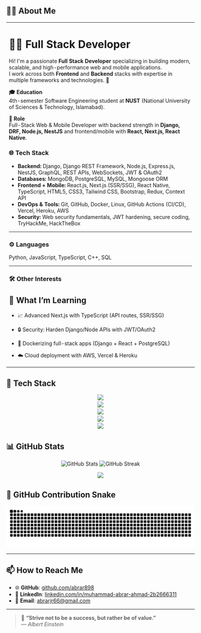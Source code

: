 ## 👨‍💻 About Me

<table align="center" width="100%">
  <tr>
    <td>

# 👨‍💻 Full Stack Developer

Hi! I'm a passionate **Full Stack Developer** specializing in building modern, scalable, and high-performance web and mobile applications.  
I work across both **Frontend** and **Backend** stacks with expertise in multiple frameworks and technologies. 🚀  



**🎓 Education**  
4th-semester Software Engineering student at **NUST** (National University of Sciences & Technology, Islamabad).




**💼 Role**  
Full-Stack Web & Mobile Developer with backend strength in **Django, DRF, Node.js, NestJS** and frontend/mobile with **React, Next.js, React Native**.


### 🌐 Tech Stack
- **Backend:** Django, Django REST Framework, Node.js, Express.js, NestJS, GraphQL, REST APIs, WebSockets, JWT & OAuth2  
- **Databases:** MongoDB, PostgreSQL, MySQL, Mongoose ORM  
- **Frontend + Mobile:** React.js, Next.js (SSR/SSG), React Native, TypeScript, HTML5, CSS3, Tailwind CSS, Bootstrap, Redux, Context API  
- **DevOps & Tools:** Git, GitHub, Docker, Linux, GitHub Actions (CI/CD), Vercel, Heroku, AWS  
- **Security:** Web security fundamentals, JWT hardening, secure coding, TryHackMe, HackTheBox

---

### ⚙️ Languages
Python, JavaScript, TypeScript, C++, SQL

---

### 🛠️ Other Interests
## 🎯 What I’m Learning
- 📈 Advanced Next.js with TypeScript (API routes, SSR/SSG)  
- 🔒 Security: Harden Django/Node APIs with JWT/OAuth2  
- 🐳 Dockerizing full-stack apps (Django + React + PostgreSQL)  
- ☁️ Cloud deployment with AWS, Vercel & Heroku 

    </td>
  </tr>
</table>

## 🚀 Tech Stack

<p align="center">
  <img src="https://skillicons.dev/icons?i=python,django,fastapi,nodejs,express,nestjs,graphql" height="50" />
  <br/>
  <img src="https://skillicons.dev/icons?i=javascript,typescript,react,nextjs,reactnative" height="50" />
  <br/>
  <img src="https://skillicons.dev/icons?i=mongodb,postgresql,mysql" height="50" />
  <br/>
  <img src="https://skillicons.dev/icons?i=html,css,tailwind,bootstrap" height="50" />
  <br/>
  <img src="https://skillicons.dev/icons?i=linux,docker,git,github,aws,heroku,vercel" height="50" />
</p>


## 📊 GitHub Stats
<p align="center">
  <img src="https://github-readme-stats.vercel.app/api?username=abrar898&show_icons=true&theme=radical" alt="GitHub Stats" height="180"/>
  <img src="https://github-readme-streak-stats.herokuapp.com/?user=abrar898&theme=radical" alt="GitHub Streak" height="180"/>
</p>

<p align="center">
  <img src="https://github-readme-stats.vercel.app/api/top-langs/?username=abrar898&layout=compact&theme=radical" height="180"/>
</p>


## 🐍 GitHub Contribution Snake
<p align="center">
  <img src="https://raw.githubusercontent.com/abrar898/abrar898/output/snake.svg" alt="snake animation" />
</p>

---
## 📫 How to Reach Me
- 🌐 **GitHub**: [github.com/abrar898](https://github.com/abrar898)  
- 💼 **LinkedIn**: [linkedin.com/in/muhammad-abrar-ahmad-2b2666311](https://www.linkedin.com/in/muhammad-abrar-ahmad-2b2666311/)  
- 📧 **Email**: abrarjr66@gmail.com  

---

> 💬 **“Strive not to be a success, but rather be of value.”**  
> — *Albert Einstein*

